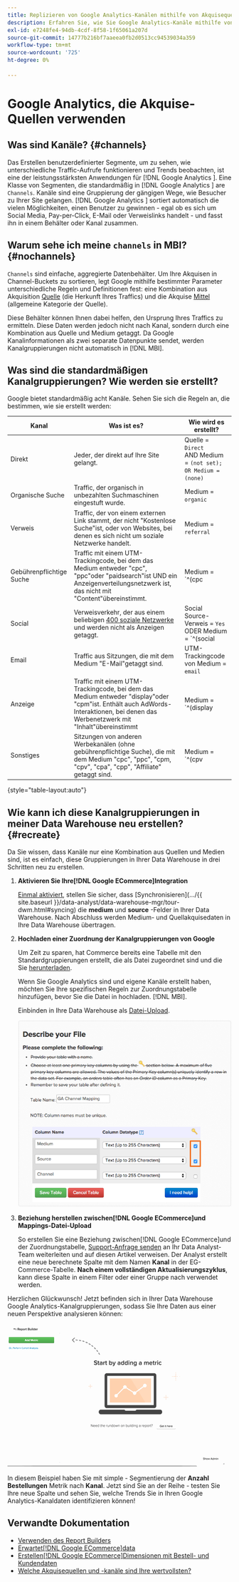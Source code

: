 ```yaml
---
title: Replizieren von Google Analytics-Kanälen mithilfe von Akquisequellen
description: Erfahren Sie, wie Sie Google Analytics-Kanäle mithilfe von Akquise-Quellen replizieren.
exl-id: e7248fe4-94db-4cdf-8f58-1f65061a207d
source-git-commit: 14777b216bf7aaeea0fb2d0513cc94539034a359
workflow-type: tm+mt
source-wordcount: '725'
ht-degree: 0%

---
```


# Google Analytics, die Akquise-Quellen verwenden

## Was sind Kanäle? {#channels}

Das Erstellen benutzerdefinierter Segmente, um zu sehen, wie unterschiedliche Traffic-Aufrufe funktionieren und Trends beobachten, ist eine der leistungsstärksten Anwendungen für  [!DNL Google Analytics ]. Eine Klasse von Segmenten, die standardmäßig in [!DNL Google Analytics ] are `Channels`. Kanäle sind eine Gruppierung der gängigen Wege, wie Besucher zu Ihrer Site gelangen.  [!DNL Google Analytics ] sortiert automatisch die vielen Möglichkeiten, einen Benutzer zu gewinnen - egal ob es sich um Social Media, Pay-per-Click, E-Mail oder Verweislinks handelt - und fasst ihn in einem Behälter oder Kanal zusammen.

## Warum sehe ich meine `channels` in MBI? {#nochannels}

`Channels` sind einfache, aggregierte Datenbehälter. Um Ihre Akquisen in Channel-Buckets zu sortieren, legt Google mithilfe bestimmter Parameter unterschiedliche Regeln und Definitionen fest: eine Kombination aus Akquisition [Quelle](https://support.google.com/analytics/answer/1033173?hl=en) (die Herkunft Ihres Traffics) und die Akquise [Mittel](https://support.google.com/analytics/answer/6099206?hl=en) (allgemeine Kategorie der Quelle).

Diese Behälter können Ihnen dabei helfen, den Ursprung Ihres Traffics zu ermitteln. Diese Daten werden jedoch nicht nach Kanal, sondern durch eine Kombination aus Quelle und Medium getaggt. Da Google Kanalinformationen als zwei separate Datenpunkte sendet, werden Kanalgruppierungen nicht automatisch in [!DNL MBI].

## Was sind die standardmäßigen Kanalgruppierungen? Wie werden sie erstellt?

Google bietet standardmäßig acht Kanäle. Sehen Sie sich die Regeln an, die bestimmen, wie sie erstellt werden:

| Kanal | Was ist es? | Wie wird es erstellt? |
|---|---|---|
| Direkt | Jeder, der direkt auf Ihre Site gelangt. | Quelle = `Direct`<br>AND Medium = `(not set); OR Medium = (none)` |
| Organische Suche | Traffic, der organisch in unbezahlten Suchmaschinen eingestuft wurde. | Medium = `organic` |
| Verweis | Traffic, der von einem externen Link stammt, der nicht &quot;Kostenlose Suche&quot;ist, oder von Websites, bei denen es sich nicht um soziale Netzwerke handelt. | Medium = `referral` |
| Gebührenpflichtige Suche | Traffic mit einem UTM-Trackingcode, bei dem das Medium entweder &quot;cpc&quot;, &quot;ppc&quot;oder &quot;paidsearch&quot;ist UND ein Anzeigenverteilungsnetzwerk ist, das nicht mit &quot;Content&quot;übereinstimmt. | Medium = `^(cpc|ppc|paidsearch)$`<br>UND-Anzeigenverteilungs-Netzwerk `Content` |
| Social | Verweisverkehr, der aus einem beliebigen [400 soziale Netzwerke](https://www.annielytics.com/blog/analytics/sites-google-analytics-includes-in-social-reports/) und werden nicht als Anzeigen getaggt. | Social Source-Verweis = `Yes`<br>ODER Medium = `^(social|social-network|social-media|sm|social network|social media)$` |
| Email | Traffic aus Sitzungen, die mit dem Medium &quot;E-Mail&quot;getaggt sind. | UTM-Trackingcode von Medium = `email` |
| Anzeige | Traffic mit einem UTM-Trackingcode, bei dem das Medium entweder &quot;display&quot;oder &quot;cpm&quot;ist. Enthält auch AdWords-Interaktionen, bei denen das Werbenetzwerk mit &quot;Inhalt&quot;übereinstimmt | Medium = `^(display|cpm|banner)$`<br>ODER Ad Distribution Network = `Content`<br>AND Ad Format ≠ `Text` |
| Sonstiges | Sitzungen von anderen Werbekanälen (ohne gebührenpflichtige Suche), die mit dem Medium &quot;cpc&quot;, &quot;ppc&quot;, &quot;cpm, &quot;cpv&quot;, &quot;cpa&quot;, &quot;cpp&quot;, &quot;Affiliate&quot; getaggt sind. | Medium = `^(cpv|cpa|cpp|content-text)$` |

{style="table-layout:auto"}

## Wie kann ich diese Kanalgruppierungen in meiner Data Warehouse neu erstellen? {#recreate}

Da Sie wissen, dass Kanäle nur eine Kombination aus Quellen und Medien sind, ist es einfach, diese Gruppierungen in Ihrer Data Warehouse in drei Schritten neu zu erstellen.

1. **Aktivieren Sie Ihre[!DNL Google ECommerce]Integration**

   [Einmal aktiviert](../importing-data/integrations/google-ecommerce.md), stellen Sie sicher, dass [Synchronisieren](.../{{ site.baseurl }}/data-analyst/data-warehouse-mgr/tour-dwm.html#syncing) die **medium** und **source** -Felder in Ihrer Data Warehouse. Nach Abschluss werden Medium- und Quellakquisedaten in Ihre Data Warehouse übertragen.

1. **Hochladen einer Zuordnung der Kanalgruppierungen von Google**

   Um Zeit zu sparen, hat Commerce bereits eine Tabelle mit den Standardgruppierungen erstellt, die als Datei zugeordnet sind und die Sie [herunterladen](../../assets/ga-channel-mapping.csv).

   Wenn Sie Google Analytics sind und eigene Kanäle erstellt haben, möchten Sie Ihre spezifischen Regeln zur Zuordnungstabelle hinzufügen, bevor Sie die Datei in hochladen. [!DNL MBI].

   Einbinden in Ihre Data Warehouse als [Datei-Upload](../importing-data/connecting-data/using-file-uploader.md).

   ![](../../assets/Setting_Primary_Keys.png)

1. **Beziehung herstellen zwischen[!DNL Google ECommerce]und Mappings-Datei-Upload**

   So erstellen Sie eine Beziehung zwischen[!DNL Google ECommerce]und der Zuordnungstabelle, [Support-Anfrage senden](../../guide-overview.md) an Ihr Data Analyst-Team weiterleiten und auf diesen Artikel verweisen. Der Analyst erstellt eine neue berechnete Spalte mit dem Namen **Kanal** in der EG-Commerce-Tabelle. **Nach einem vollständigen Aktualisierungszyklus**, kann diese Spalte in einem Filter oder einer Gruppe nach verwendet werden.

Herzlichen Glückwunsch! Jetzt befinden sich in Ihrer Data Warehouse Google Analytics-Kanalgruppierungen, sodass Sie Ihre Daten aus einer neuen Perspektive analysieren können:

![Segmentieren der Metrik Anzahl Bestellungen nach Kanal](../../assets/GA_Channel_Gif.gif)

In diesem Beispiel haben Sie mit simple - Segmentierung der **Anzahl Bestellungen** Metrik nach **Kanal**. Jetzt sind Sie an der Reihe - testen Sie Ihre neue Spalte und sehen Sie, welche Trends Sie in Ihren Google Analytics-Kanaldaten identifizieren können!

## Verwandte Dokumentation

* [Verwenden des Report Builders](../../tutorials/using-visual-report-builder.md)
* [Erwartet[!DNL Google ECommerce]data](../importing-data/integrations/google-ecommerce-data.md)
* [Erstellen[!DNL Google ECommerce]Dimensionen mit Bestell- und Kundendaten](../data-warehouse-mgr/bldg-google-ecomm-dim.md)
* [Welche Akquisequellen und -kanäle sind Ihre wertvollsten?](../analysis/most-value-source-channel.md)
